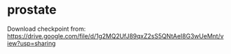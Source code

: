 # prostate
Download checkpoint from: https://drive.google.com/file/d/1g2MQ2UfJ89qxZ2sS5QNtAeI8G3wUeMnt/view?usp=sharing

